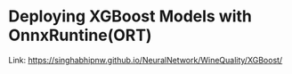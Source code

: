 # Deploying XGBoost Models with OnnxRuntine(ORT)
Link: https://singhabhipnw.github.io/NeuralNetwork/WineQuality/XGBoost/
